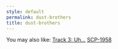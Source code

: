 ```yaml
---
style: default
permalink: dust-brothers
title: dust-brothers
---
```

You may also like:
[Track 3: Uh...](http://scp-wiki.net/a-song-about-serious-information-leaks)
[SCP-1958](http://scp-wiki.net/scp-1958)